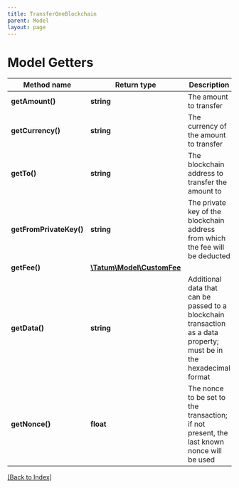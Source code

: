 ```yaml
---
title: TransferOneBlockchain
parent: Model
layout: page
---
```


# Model Getters

Method name | Return type | Description | Notes
------------ | ------------- | ------------- | -------------
**getAmount()** | **string** | The amount to transfer |
**getCurrency()** | **string** | The currency of the amount to transfer |
**getTo()** | **string** | The blockchain address to transfer the amount to |
**getFromPrivateKey()** | **string** | The private key of the blockchain address from which the fee will be deducted |
**getFee()** | [**\Tatum\Model\CustomFee**](CustomFee.md) |  | [optional]
**getData()** | **string** | Additional data that can be passed to a blockchain transaction as a data property; must be in the hexadecimal format | [optional]
**getNonce()** | **float** | The nonce to be set to the transaction; if not present, the last known nonce will be used | [optional]

[[Back to Index]](../index.md)
